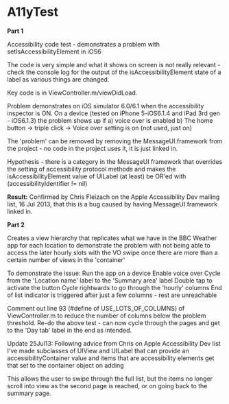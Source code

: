 A11yTest
========

**Part 1**

Accessibility code test - demonstrates a problem with setIsAccessibilityElement in iOS6

The code is very simple and what it shows on screen is not really relevant - check the console log for the output of the isAccessibilityElement state of a label as various things are changed.

Key code is in ViewController.m/viewDidLoad.

Problem demonstrates on iOS simulator 6.0/6.1 when the accessibility inspector is ON.
On a device (tested on iPhone 5-iOS6.1.4 and iPad 3rd gen - iOS6.1.3) the problem shows up if 
    a) voice over is enabled
    b) The home button -> triple click -> Voice over setting is on (not used, just on)
    
The 'problem' can be removed by removing the MessageUI.framework from the project - no code in the project uses it, it is just linked in.

Hypothesis - there is a category in the MessageUI framework that overrides the setting of accessibility protocol methods and makes the isAccessibilityElement value of UILabel (at least) be OR'ed with (accessibilityIdentifier != nil)

**Result:** Confirmed by Chris Fleizach on the Apple Accessibility Dev mailing list, 16 Jul 2013, that this is a bug caused by having MessageUI.framework linked in.

**Part 2**

Creates a view hierarchy that replicates what we have in the BBC Weather app for each location to demonstrate the problem with not being able to access the later hourly slots with the VO swipe once there are more than a certain number of views in the 'container'

To demonstrate the issue:
Run the app on a device
Enable voice over
Cycle from the 'Location name' label to the 'Summary area' label
Double tap to activate the button
Cycle rightwards to go through the 'hourly' columns
End of list indicator is triggered after just a few columns - rest are unreachable


Comment out line 93 (#define of USE_LOTS_OF_COLUMNS) of ViewController.m to reduce the number of columns below the problem threshold.
Re-do the above test - can now cycle through the pages and get to the 'Day tab' label in the end as intended.

Update 25Jul13: Following advice from Chris on Apple Accessibility Dev list I've made subclasses of UIView and UILabel that can provide an accessibilityContainer value and items that are accessibility elements get that set to the container object on adding

This allows the user to swipe through the full list, but the items no longer scroll into view as the second page is reached, or on going back to the summary page.

